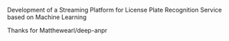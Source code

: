 Development of a Streaming Platform for License Plate Recognition Service based on Machine Learning 

Thanks for Matthewearl/deep-anpr
